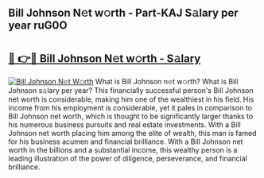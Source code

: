 ## Bill Johnson N𝚎t w𝚘rth - Part-KAJ S𝚊lary per year ruG0O

# <h2><a href="http://gc3hs6.nevu.top/?p=Bill+Johnson">🔗 👉🔴 Bill Johnson N𝚎t w𝚘rth - S𝚊lary</a></h2>

[![Bill Johnson N𝚎t W𝚘rth](https://i.imgur.com/Oavwk0R.jpeg)](http://gc3hs6.nevu.top/?p=Bill+Johnson)
What is Bill Johnson n𝚎t w𝚘rth? What is Bill Johnson s𝚊lary per year?
This financially successful person's Bill Johnson net worth is considerable, making him one of the wealthiest in his field. His income from his employment is considerable, yet it pales in comparison to Bill Johnson net worth, which is thought to be significantly larger thanks to his numerous business pursuits and real estate investments. With a Bill Johnson net worth placing him among the elite of wealth, this man is famed for his business acumen and financial brilliance. With a Bill Johnson net worth in the billions and a substantial income, this wealthy person is a leading illustration of the power of diligence, perseverance, and financial brilliance.
